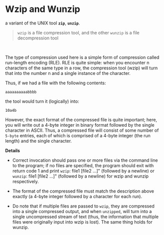 # **Wzip and Wunzip**

a variant of the UNIX tool **`zip`**, **`unzip`**.

> `wzip` is a file compression tool, and the other `wunzip` is a file decompression tool

<br>

The type of compression used here is a simple form of compression called run-length encoding (RLE). RLE is quite simple: when you encounter n characters of the same type in a row, the compression tool (wzip) will turn that into the number n and a single instance of the character.

Thus, if we had a file with the following contents:

```
aaaaaaaaaabbbb
```

the tool would turn it (logically) into:

```
10a4b
```

However, the exact format of the compressed file is quite important; here, you will write out a 4-byte integer in binary format followed by the single character in ASCII. Thus, a compressed file will consist of some number of `5-byte` entries, each of which is comprised of a 4-byte integer (the run length) and the single character.

**Details**

- Correct invocation should pass one or more files via the command line to the program; if no files are specified, the program should exit with return code 1 and print `wzip`: file1 [file2 ...]" (followed by a newline) or `wunzip`: file1 [file2 ...]" (followed by a newline) for wzip and wunzip respectively.

- The format of the compressed file must match the description above exactly (a 4-byte integer followed by a character for each run).
- Do note that if multiple files are passed to `wzip`, they are compressed into a single compressed output, and when `unzipped`, will turn into a single uncompressed stream of text (thus, the information that multiple files were originally input into wzip is lost). The same thing holds for wunzip.
